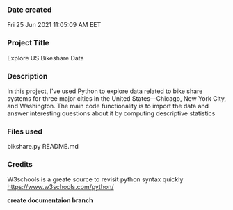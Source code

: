 ### Date created
Fri 25 Jun 2021 11∶05∶09 AM EET

### Project Title
Explore US Bikeshare Data

### Description
In this project, I've used Python to explore data related to bike share systems for three major cities in the United States—Chicago, New York City, and Washington. 
The main code functionality is  to import the data and answer interesting questions about it by computing descriptive statistics

### Files used
bikshare.py
README.md

### Credits
W3schools is a greate source to revisit python syntax quickly
https://www.w3schools.com/python/

**create documentaion branch**
